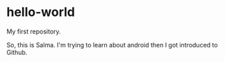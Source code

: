 # hello-world
My first repository.

So, this is Salma. I'm trying to learn about android then I got introduced to Github.
